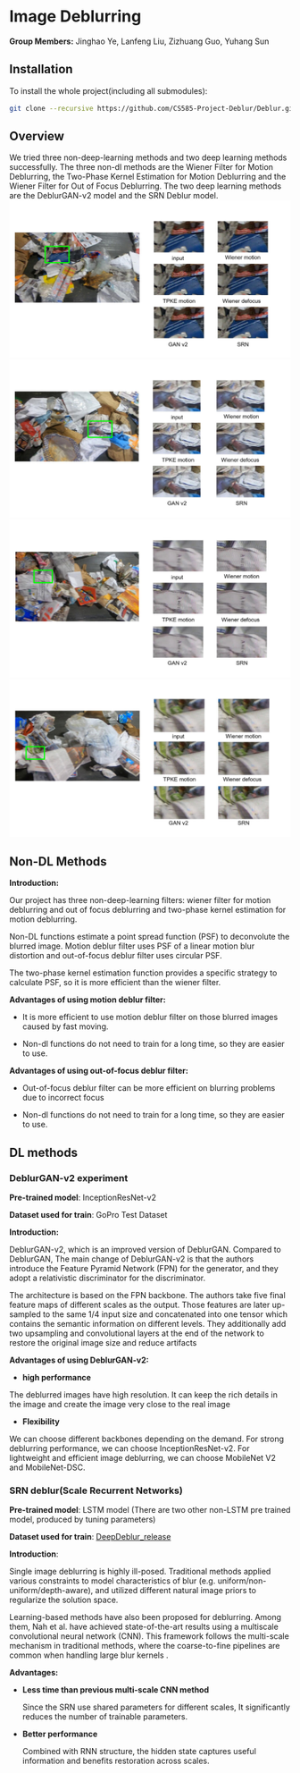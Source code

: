 # Image Deblurring
**Group Members:** Jinghao Ye, Lanfeng Liu, Zizhuang Guo, Yuhang Sun



## Installation

To install the whole project(including all submodules): 

```bash
git clone --recursive https://github.com/CS585-Project-Deblur/Deblur.git
```

## Overview
We tried three non-deep-learning methods and two deep learning methods successfully. The three non-dl methods are the Wiener Filter for Motion Deblurring, the Two-Phase Kernel Estimation for Motion Deblurring and the Wiener Filter for Out of Focus Deblurring. The two deep learning methods are the DeblurGAN-v2 model and the SRN Deblur model.
![img01](https://github.com/sunyuhang01/CS585-final-non-DL-deblur/blob/master/output/results/01.jpg?raw=true)
![img02](https://github.com/sunyuhang01/CS585-final-non-DL-deblur/blob/master/output/results/02.jpg?raw=true)
![img03](https://github.com/sunyuhang01/CS585-final-non-DL-deblur/blob/master/output/results/03.jpg?raw=true)
![img04](https://github.com/sunyuhang01/CS585-final-non-DL-deblur/blob/master/output/results/04.jpg?raw=true)

## Non-DL Methods


**Introduction:**

Our project has three non-deep-learning filters: wiener filter for motion deblurring and out of focus deblurring and two-phase kernel estimation for motion deblurring.

Non-DL functions estimate a point spread function (PSF) to deconvolute the blurred image. Motion deblur filter uses PSF of a linear motion blur distortion and out-of-focus deblur filter uses circular PSF.

The two-phase kernel estimation function provides a specific strategy to calculate PSF, so it is more efficient than the wiener filter.

 

**Advantages of using motion deblur filter:**

- It is more efficient to use motion deblur filter on those blurred images caused by fast moving.

- Non-dl functions do not need to train for a long time, so they are easier to use.

**Advantages of using out-of-focus deblur filter:**

- Out-of-focus deblur filter can be more efficient on blurring problems due to incorrect focus

- Non-dl functions do not need to train for a long time, so they are easier to use.

 

 

## DL methods

### DeblurGAN-v2 experiment

**Pre-trained model**: InceptionResNet-v2

**Dataset used for train**: GoPro Test Dataset

**Introduction:**

DeblurGAN-v2, which is an improved version of DeblurGAN. Compared to DeblurGAN, The main change of DeblurGAN-v2 is that the authors introduce the Feature Pyramid Network (FPN) for the generator, and they adopt a relativistic discriminator for the discriminator. 

The architecture is based on the FPN backbone. The authors take five final feature maps of different scales as the output. Those features are later up-sampled to the same 1/4 input size and concatenated into one tensor which contains the semantic information on different levels. They additionally add two upsampling and convolutional layers at the end of the network to restore the original image size and reduce artifacts

**Advantages of using DeblurGAN-v2:**

- **high performance**

The deblurred images have high resolution. It can keep the rich details in the image and create the image very close to the real image

- **Flexibility** 

We can choose different backbones depending on the demand. For strong deblurring performance, we can choose InceptionResNet-v2. For lightweight and efficient image deblurring, we can choose MobileNet V2 and MobileNet-DSC.  







### SRN deblur(Scale Recurrent Networks)

**Pre-trained model**:  LSTM model (There are two other non-LSTM pre trained model, produced by tuning parameters)

**Dataset used for train**: [DeepDeblur_release](https://github.com/SeungjunNah/DeepDeblur_release)

**Introduction**:

Single image deblurring is highly ill-posed. Traditional methods applied various constraints to model characteristics of blur (e.g. uniform/non-uniform/depth-aware), and utilized different natural image priors to regularize the solution space.

Learning-based methods have also been proposed for deblurring. Among them, Nah et al. have achieved state-of-the-art results using a multiscale convolutional neural network (CNN). This framework follows the multi-scale mechanism in traditional methods, where the coarse-to-fine pipelines are common when handling large blur kernels .



**Advantages:**

- **Less time than previous multi-scale CNN method**

  Since the SRN use shared parameters for different scales, It significantly reduces the number of trainable parameters. 



- **Better performance**

  Combined with RNN structure, the hidden state captures useful information and benefits restoration across scales.











 

 

 